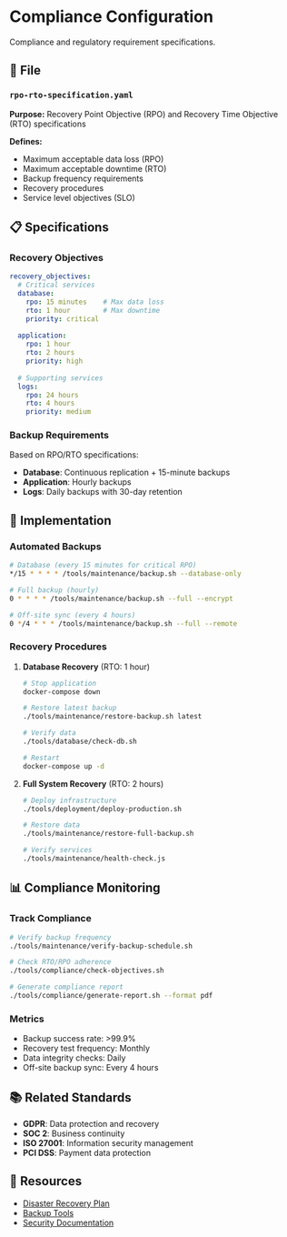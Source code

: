 # Compliance Configuration

Compliance and regulatory requirement specifications.

## 📁 File

### `rpo-rto-specification.yaml`
**Purpose:** Recovery Point Objective (RPO) and Recovery Time Objective (RTO) specifications

**Defines:**
- Maximum acceptable data loss (RPO)
- Maximum acceptable downtime (RTO)
- Backup frequency requirements
- Recovery procedures
- Service level objectives (SLO)

## 📋 Specifications

### Recovery Objectives

```yaml
recovery_objectives:
  # Critical services
  database:
    rpo: 15 minutes    # Max data loss
    rto: 1 hour        # Max downtime
    priority: critical
    
  application:
    rpo: 1 hour
    rto: 2 hours
    priority: high
    
  # Supporting services
  logs:
    rpo: 24 hours
    rto: 4 hours
    priority: medium
```

### Backup Requirements

Based on RPO/RTO specifications:
- **Database**: Continuous replication + 15-minute backups
- **Application**: Hourly backups
- **Logs**: Daily backups with 30-day retention

## 🔄 Implementation

### Automated Backups

```bash
# Database (every 15 minutes for critical RPO)
*/15 * * * * /tools/maintenance/backup.sh --database-only

# Full backup (hourly)
0 * * * * /tools/maintenance/backup.sh --full --encrypt

# Off-site sync (every 4 hours)
0 */4 * * * /tools/maintenance/backup.sh --full --remote
```

### Recovery Procedures

1. **Database Recovery** (RTO: 1 hour)
   ```bash
   # Stop application
   docker-compose down
   
   # Restore latest backup
   ./tools/maintenance/restore-backup.sh latest
   
   # Verify data
   ./tools/database/check-db.sh
   
   # Restart
   docker-compose up -d
   ```

2. **Full System Recovery** (RTO: 2 hours)
   ```bash
   # Deploy infrastructure
   ./tools/deployment/deploy-production.sh
   
   # Restore data
   ./tools/maintenance/restore-full-backup.sh
   
   # Verify services
   ./tools/maintenance/health-check.js
   ```

## 📊 Compliance Monitoring

### Track Compliance

```bash
# Verify backup frequency
./tools/maintenance/verify-backup-schedule.sh

# Check RTO/RPO adherence
./tools/compliance/check-objectives.sh

# Generate compliance report
./tools/compliance/generate-report.sh --format pdf
```

### Metrics

- Backup success rate: >99.9%
- Recovery test frequency: Monthly
- Data integrity checks: Daily
- Off-site backup sync: Every 4 hours

## 📚 Related Standards

- **GDPR**: Data protection and recovery
- **SOC 2**: Business continuity
- **ISO 27001**: Information security management
- **PCI DSS**: Payment data protection

## 🔗 Resources

- [Disaster Recovery Plan](../../docs/security/disaster-recovery-documentation.md)
- [Backup Tools](../../tools/maintenance/README.md)
- [Security Documentation](../../docs/security/)
